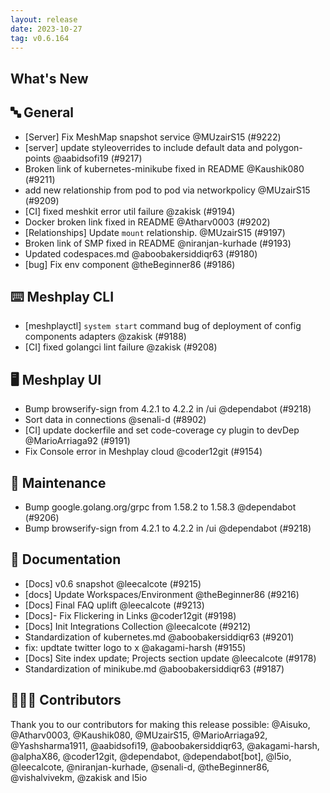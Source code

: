 ```yaml
---
layout: release
date: 2023-10-27
tag: v0.6.164
---
```


## What's New
## 🔤 General
- [Server] Fix MeshMap snapshot service @MUzairS15 (#9222)
- [server] update styleoverrides to include default data and polygon-points @aabidsofi19 (#9217)
-  Broken link of kubernetes-minikube fixed in README @Kaushik080 (#9211)
- add new relationship from pod to pod via networkpolicy @MUzairS15 (#9209)
- [CI] fixed meshkit error util failure @zakisk (#9194)
- Docker broken link fixed in README @Atharv0003 (#9202)
- [Relationships] Update `mount` relationship. @MUzairS15 (#9197)
- Broken link of SMP fixed in README @niranjan-kurhade (#9193)
- Updated codespaces.md @aboobakersiddiqr63 (#9180)
- [bug] Fix env component @theBeginner86 (#9186)

## ⌨️ Meshplay CLI

- [meshplayctl] `system start` command bug of deployment of config components adapters @zakisk (#9188)
- [CI] fixed golangci lint failure @zakisk (#9208)

## 🖥 Meshplay UI

- Bump browserify-sign from 4.2.1 to 4.2.2 in /ui @dependabot (#9218)
- Sort data in connections @senali-d (#8902)
- [CI] update dockerfile and set code-coverage cy plugin to devDep @MarioArriaga92 (#9191)
- Fix Console error in Meshplay cloud  @coder12git (#9154)

## 🧰 Maintenance

- Bump google.golang.org/grpc from 1.58.2 to 1.58.3 @dependabot (#9206)
- Bump browserify-sign from 4.2.1 to 4.2.2 in /ui @dependabot (#9218)

## 📖 Documentation

- [Docs] v0.6 snapshot @leecalcote (#9215)
- [docs] Update Workspaces/Environment @theBeginner86 (#9216)
- [Docs] Final FAQ uplift @leecalcote (#9213)
- [Docs]- Fix Flickering in Links  @coder12git (#9198)
- [Docs] Init Integrations Collection @leecalcote (#9212)
- Standardization of kubernetes.md @aboobakersiddiqr63 (#9201)
- fix: updtate twitter logo to x @akagami-harsh (#9155)
- [Docs] Site index update; Projects section update @leecalcote (#9178)
- Standardization of minikube.md @aboobakersiddiqr63 (#9187)

## 👨🏽‍💻 Contributors

Thank you to our contributors for making this release possible:
@Aisuko, @Atharv0003, @Kaushik080, @MUzairS15, @MarioArriaga92, @Yashsharma1911, @aabidsofi19, @aboobakersiddiqr63, @akagami-harsh, @alphaX86, @coder12git, @dependabot, @dependabot[bot], @l5io, @leecalcote, @niranjan-kurhade, @senali-d, @theBeginner86, @vishalvivekm, @zakisk and l5io
